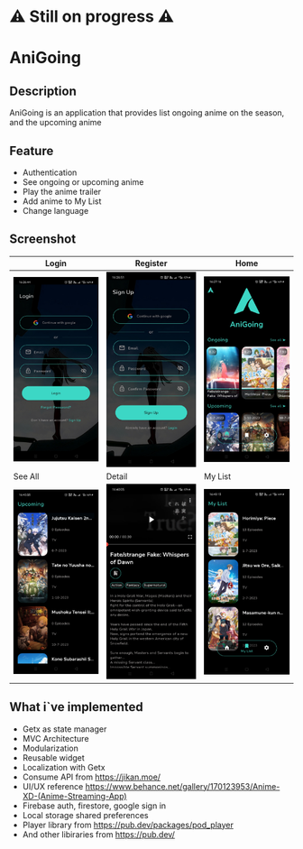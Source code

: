 # ⚠️ Still on progress ⚠️ 

# AniGoing

## Description
AniGoing is an application that provides list ongoing anime on the season, and the upcoming anime

## Feature
- Authentication
- See ongoing or upcoming anime
- Play the anime trailer
- Add anime to My List
- Change language

## Screenshot

| Login        | Register    | Home        |
|--------------|-----------|-------|
| <img src="app_screenshot/login.jpg" width="250"/> | <img src="app_screenshot/register.jpg" width="250"/> | <img src="app_screenshot/home.jpg" width="250"/> |
| See All        | Detail    | My List        |
| <img src="app_screenshot/see_all.jpg" width="250"/> | <img src="app_screenshot/detail.jpg" width="250"/> | <img src="app_screenshot/mylist.jpg" width="250"/> |


## What i`ve implemented
- Getx as state manager
- MVC Architecture
- Modularization
- Reusable widget
- Localization with Getx
- Consume API from https://jikan.moe/
- UI/UX reference https://www.behance.net/gallery/170123953/Anime-XD-(Anime-Streaming-App)
- Firebase auth, firestore, google sign in
- Local storage shared preferences
- Player library from https://pub.dev/packages/pod_player
- And other libiraries from https://pub.dev/
